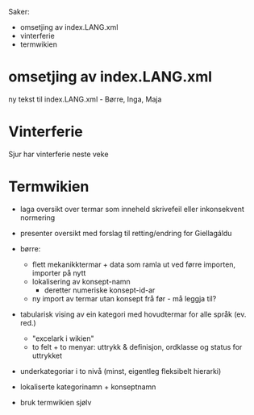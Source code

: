 Saker:
* omsetjing av index.LANG.xml
* vinterferie
* termwikien

# omsetjing av index.LANG.xml

ny tekst til index.LANG.xml - Børre, Inga, Maja

# Vinterferie

Sjur har vinterferie neste veke

# Termwikien

* laga oversikt over termar som inneheld skrivefeil eller inkonsekvent normering
* presenter oversikt med forslag til retting/endring for Giellagáldu
* børre:
    - flett mekanikktermar + data som ramla ut ved førre importen, importer på nytt
    - lokalisering av konsept-namn
        - deretter numeriske konsept-id-ar
    - ny import av termar utan konsept frå før - må leggja til?

* tabularisk vising av ein kategori med hovudtermar for alle språk (ev. red.)
    - "excelark i wikien"
    - to felt + to menyar: uttrykk & definisjon, ordklasse og status for uttrykket
* underkategoriar i to nivå (minst, eigentleg fleksibelt hierarki)
* lokaliserte kategorinamn + konseptnamn

* bruk termwikien sjølv
